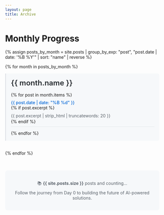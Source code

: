 ```yaml
---
layout: page
title: Archive
---
```


# Monthly Progress

<!-- All posts organized by month. -->

{% assign posts_by_month = site.posts | group_by_exp: "post", "post.date | date: '%B %Y'" | sort: "name" | reverse %}

{% for month in posts_by_month %}
  <div class="month-group" style="margin-bottom: 2rem; padding: 1rem; border-left: 3px solid #e1e4e8; background: #f6f8fa; border-radius: 0 6px 6px 0;">
    <h2 style="margin: 0 0 1rem 0; color: #24292e; font-size: 1.5rem; font-weight: 600;">
      {{ month.name }}
    </h2>
    <ul style="list-style: none; padding: 0; margin: 0;">
      {% for post in month.items %}
        <li style="margin-bottom: 0.75rem; padding: 0.5rem 0; border-bottom: 1px solid #e1e4e8;">
          <div style="display: flex; justify-content: space-between; align-items: center; flex-wrap: wrap;">
            <a href="{{ site.baseurl }}{{ post.url }}" 
               style="text-decoration: none; color: #0366d6; font-weight: 500; flex: 1; margin-right: 1rem;"
               onmouseover="this.style.color='#0056b3'" 
               onmouseout="this.style.color='#0366d6'">
              {{ post.date | date: "%B %d" }}
            </a>
            <!-- <span style="color: #586069; font-size: 0.875rem; white-space: nowrap;">
              date: {{ post.date | date: "%Y-%m-%d" }} time started: {{ post.time_started | default: "N/A" }} time ended: {{ post.time_ended | default: "N/A" }}
            </span> -->
          </div>
          {% if post.excerpt %}
            <p style="margin: 0.5rem 0 0 0; color: #586069; font-size: 0.875rem; line-height: 1.4;">
              {{ post.excerpt | strip_html | truncatewords: 20 }}
            </p>
          {% endif %}
        </li>
      {% endfor %}
    </ul>
  </div>
{% endfor %}

<div style="text-align: center; margin-top: 3rem; padding: 2rem; background: #f6f8fa; border-radius: 8px;">
  <p style="margin: 0; color: #586069; font-size: 0.875rem;">
    📚 <strong>{{ site.posts.size }}</strong> posts and counting...
  </p>
  <p style="margin: 0.5rem 0 0 0; color: #586069; font-size: 0.875rem;">
    Follow the journey from Day 0 to building the future of AI-powered solutions.
  </p>
</div>